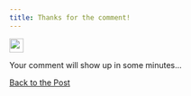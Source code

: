 ```yaml
---
title: Thanks for the comment!
---
```


<img src="/img/loading.svg" width="25" class="mb2">

Your comment will show up in some minutes...

<a href="javascript:history.back()" class="d-inline-block btn mt2">Back to the Post</a>